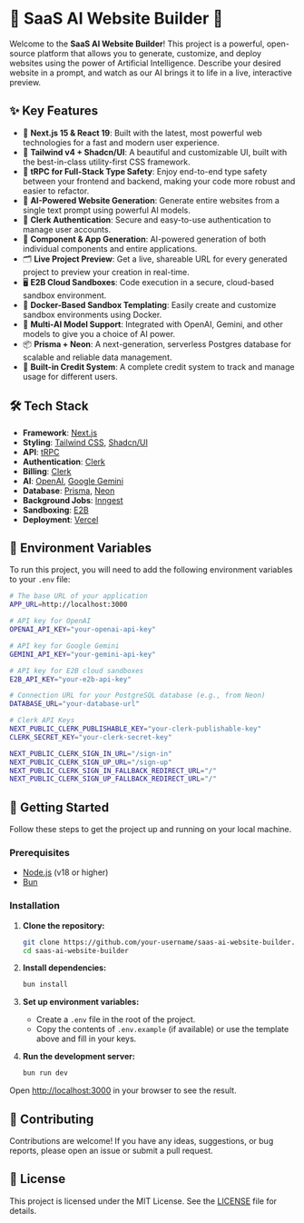 # 🚀 SaaS AI Website Builder 🚀

Welcome to the **SaaS AI Website Builder**! This project is a powerful, open-source platform that allows you to generate, customize, and deploy websites using the power of Artificial Intelligence. Describe your desired website in a prompt, and watch as our AI brings it to life in a live, interactive preview.

## ✨ Key Features

- 🚀 **Next.js 15 & React 19**: Built with the latest, most powerful web technologies for a fast and modern user experience.
- 🎨 **Tailwind v4 + Shadcn/UI**: A beautiful and customizable UI, built with the best-in-class utility-first CSS framework.
- 📡 **tRPC for Full-Stack Type Safety**: Enjoy end-to-end type safety between your frontend and backend, making your code more robust and easier to refactor.
- 🧠 **AI-Powered Website Generation**: Generate entire websites from a single text prompt using powerful AI models.
- 🔐 **Clerk Authentication**: Secure and easy-to-use authentication to manage user accounts.
- 🧱 **Component & App Generation**: AI-powered generation of both individual components and entire applications.
- 🗂️ **Live Project Preview**: Get a live, shareable URL for every generated project to preview your creation in real-time.
- 🖥️ **E2B Cloud Sandboxes**: Code execution in a secure, cloud-based sandbox environment.
- 🐳 **Docker-Based Sandbox Templating**: Easily create and customize sandbox environments using Docker.
- 🤖 **Multi-AI Model Support**: Integrated with OpenAI, Gemini, and other models to give you a choice of AI power.
- 📦 **Prisma + Neon**: A next-generation, serverless Postgres database for scalable and reliable data management.
- 🧾 **Built-in Credit System**: A complete credit system to track and manage usage for different users.

## 🛠️ Tech Stack

- **Framework**: [Next.js](https://nextjs.org/)
- **Styling**: [Tailwind CSS](https://tailwindcss.com/), [Shadcn/UI](https://ui.shadcn.com/)
- **API**: [tRPC](https://trpc.io/)
- **Authentication**: [Clerk](https://clerk.com/)
- **Billing**: [Clerk](https://clerk.com/billing/)
- **AI**: [OpenAI](https://openai.com/), [Google Gemini](https://gemini.com/)
- **Database**: [Prisma](https://www.prisma.io/), [Neon](https://neon.tech/)
- **Background Jobs**: [Inngest](https://www.inngest.com/)
- **Sandboxing**: [E2B](https://www.e2b.dev/)
- **Deployment**: [Vercel](https://vercel.com/)

## 🔑 Environment Variables

To run this project, you will need to add the following environment variables to your `.env` file:

```bash
# The base URL of your application
APP_URL=http://localhost:3000

# API key for OpenAI
OPENAI_API_KEY="your-openai-api-key"

# API key for Google Gemini
GEMINI_API_KEY="your-gemini-api-key"

# API key for E2B cloud sandboxes
E2B_API_KEY="your-e2b-api-key"

# Connection URL for your PostgreSQL database (e.g., from Neon)
DATABASE_URL="your-database-url"

# Clerk API Keys
NEXT_PUBLIC_CLERK_PUBLISHABLE_KEY="your-clerk-publishable-key"
CLERK_SECRET_KEY="your-clerk-secret-key"

NEXT_PUBLIC_CLERK_SIGN_IN_URL="/sign-in"
NEXT_PUBLIC_CLERK_SIGN_UP_URL="/sign-up"
NEXT_PUBLIC_CLERK_SIGN_IN_FALLBACK_REDIRECT_URL="/"
NEXT_PUBLIC_CLERK_SIGN_UP_FALLBACK_REDIRECT_URL="/"
```

## 🚀 Getting Started

Follow these steps to get the project up and running on your local machine.

### Prerequisites

- [Node.js](https://nodejs.org/en/) (v18 or higher)
- [Bun](https://bun.sh/)

### Installation

1. **Clone the repository:**
   ```bash
   git clone https://github.com/your-username/saas-ai-website-builder.git
   cd saas-ai-website-builder
   ```

2. **Install dependencies:**
   ```bash
   bun install
   ```

3. **Set up environment variables:**
   - Create a `.env` file in the root of the project.
   - Copy the contents of `.env.example` (if available) or use the template above and fill in your keys.

4. **Run the development server:**
   ```bash
   bun run dev
   ```

Open [http://localhost:3000](http://localhost:3000) in your browser to see the result.

## 🤝 Contributing

Contributions are welcome! If you have any ideas, suggestions, or bug reports, please open an issue or submit a pull request.

## 📄 License

This project is licensed under the MIT License. See the [LICENSE](LICENSE) file for details.

